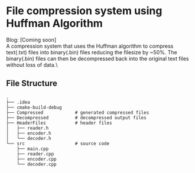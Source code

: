 # File compression system using Huffman Algorithm
Blog: [Coming soon]\
A compression system that uses the Huffman algorithm to compress text(.txt) files into binary(.bin) files reducing the filesize by ~50%. 
The binary(.bin) files can then be decompressed back into the original text files without loss of data.\
## File Structure
```
.
├── .idea                 
├── cmake-build-debug     
├── Compressed            # generated compressed files
├── Decompressed          # decompressed output files
├── HeaderFiles           # header files
│   ├── reader.h
│   ├── encoder.h
│   └── decoder.h
└── src                   # source code
    ├── main.cpp
    ├── reader.cpp
    ├── encoder.cpp
    └── decoder.cpp
```

